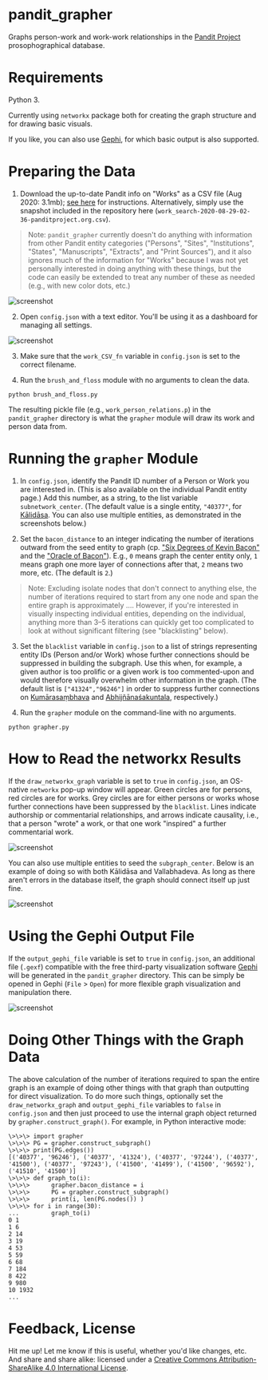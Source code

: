 # pandit_grapher

Graphs person-work and work-work relationships in the [Pandit Project](https://www.panditproject.org/) prosophographical database.

# Requirements

Python 3.

Currently using `networkx` package both for creating the graph structure and for drawing basic visuals.

If you like, you can also use [Gephi](https://gephi.org/), for which basic output is also supported.

# Preparing the Data

1. Download the up-to-date Pandit info on "Works" as a CSV file (Aug 2020: 3.1mb); [see here](https://www.panditproject.org/node/99329) for instructions. Alternatively, simply use the snapshot included in the repository here (`work_search-2020-08-29-02-36-panditproject.org.csv`).

> Note: `pandit_grapher` currently doesn't do anything with information from other Pandit entity categories ("Persons", "Sites", "Institutions", "States", "Manuscripts", "Extracts", and "Print Sources"), and it also ignores much of the information for "Works" because I was not yet personally interested in doing anything with these things, but the code can easily be extended to treat any number of these as needed (e.g., with new color dots, etc.)

![screenshot](static/works_2020_08_29_spreadsheet.png)

2. Open `config.json` with a text editor. You'll be using it as a dashboard for managing all settings.

![screenshot](static/config_dashboard.png)

3. Make sure that the `work_CSV_fn` variable in `config.json` is set to the correct filename.

4. Run the `brush_and_floss` module with no arguments to clean the data.

~~~
python brush_and_floss.py
~~~

The resulting pickle file (e.g., `work_person_relations.p`) in the `pandit_grapher` directory is what the `grapher` module will draw its work and person data from.

# Running the `grapher` Module

1. In `config.json`, identify the Pandit ID number of a Person or Work you are interested in. (This is also available on the individual Pandit entity page.) Add this number, as a string, to the list variable `subnetwork_center`. (The default value is a single entity, `"40377"`, for [Kālidāsa](https://www.panditproject.org/entity/40377/person). You can also use multiple entities, as demonstrated in the screenshots below.)

2. Set the `bacon_distance` to an integer indicating the number of iterations outward from the seed entity to graph (cp. ["Six Degrees of Kevin Bacon"](https://en.wikipedia.org/wiki/Six_Degrees_of_Kevin_Bacon#:~:text=Six%20Degrees%20of%20Kevin%20Bacon%20or%20%22Bacon's%20Law%22%20is%20a,and%20prolific%20actor%20Kevin%20Bacon) and the ["Oracle of Bacon"](https://oracleofbacon.org/)). E.g., `0` means graph the center entity only, `1` means graph one more layer of connections after that, `2` means two more, etc. (The default is `2`.)

> Note: Excluding isolate nodes that don't connect to anything else, the number of iterations required to start from any one node and span the entire graph is approximately .... However, if you're interested in visually inspecting individual entities, depending on the individual, anything more than 3–5 iterations can quickly get too complicated to look at without significant filtering (see "blacklisting" below).

3. Set the `blacklist` variable in `config.json` to a list of strings representing entity IDs (Person and/or Work) whose further connections should be suppressed in building the subgraph. Use this when, for example, a given author is too prolific or a given work is too commented-upon and would therefore visually overwhelm other information in the graph. (The default list is `["41324","96246"]` in order to suppress further connections on [Kumārasaṃbhava](https://www.panditproject.org/entity/41324/work) and [Abhijñānaśakuntala](https://www.panditproject.org/entity/96246/work), respectively.)

4. Run the `grapher` module on the command-line with no arguments.

~~~
python grapher.py
~~~

# How to Read the networkx Results

If the `draw_networkx_graph` variable is set to `true` in `config.json`, an OS-native `networkx` pop-up window will appear. Green circles are for persons, red circles are for works. Grey circles are for either persons or works whose further connections have been suppressed by the `blacklist`. Lines indicate authorship or commentarial relationships, and arrows indicate causality, i.e., that a person "wrote" a work, or that one work "inspired" a further commentarial work.

![screenshot](static/Kalidasa_degree_2_with_blacklist_networkx.png)

You can also use multiple entities to seed the `subgraph_center`. Below is an example of doing so with both Kālidāsa and Vallabhadeva. As long as there aren't errors in the database itself, the graph should connect itself up just fine.

![screenshot](static/Kalidasa_Vallabhadeva_degree_2_with_blacklist.png)

# Using the Gephi Output File

If the `output_gephi_file` variable is set to `true` in `config.json`, an additional file (`.gexf`) compatible with the free third-party visualization software [Gephi](https://gephi.org/) will be generated in the `pandit_grapher` directory. This can be simply be opened in Gephi (`File` > `Open`) for more flexible graph visualization and manipulation there.

![screenshot](static/Kalidasa_degree_2_with_blacklist_gephi.png)

# Doing Other Things with the Graph Data

The above calculation of the number of iterations required to span the entire graph is an example of doing other things with that graph than outputting for direct visualization. To do more such things, optionally set the `draw_networkx_graph` and `output_gephi_file` variables to `false` in `config.json` and then just proceed to use the internal graph object returned by `grapher.construct_graph()`. For example, in Python interactive mode:

~~~
\>\>\> import grapher
\>\>\> PG = grapher.construct_subgraph()
\>\>\> print(PG.edges())
[('40377', '96246'), ('40377', '41324'), ('40377', '97244'), ('40377', '41500'), ('40377', '97243'), ('41500', '41499'), ('41500', '96592'), ('41510', '41500')]
\>\>\> def graph_to(i):
\>\>\> 		grapher.bacon_distance = i
\>\>\> 		PG = grapher.construct_subgraph()
\>\>\> 		print(i, len(PG.nodes()) )
\>\>\> for i in range(30):
...     	graph_to(i)
0 1
1 6
2 14
3 19
4 53
5 59
6 68
7 184
8 422
9 980
10 1932
...
~~~

# Feedback, License

Hit me up! Let me know if this is useful, whether you'd like changes, etc. And share and share alike: licensed under a [Creative Commons Attribution-ShareAlike 4.0 International License](https://creativecommons.org/licenses/by-sa/4.0/).